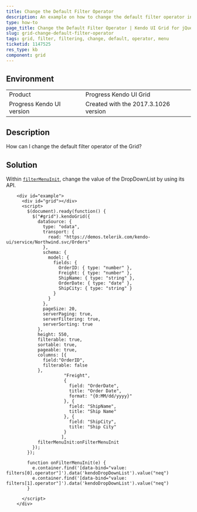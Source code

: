 ```yaml
---
title: Change the Default Filter Operator
description: An example on how to change the default filter operator in the Kendo UI Grid.
type: how-to
page_title: Change the Default Filter Operator | Kendo UI Grid for jQuery
slug: grid-change-default-filter-operator
tags: grid, filter, filtering, change, default, operator, menu
ticketid: 1147525
res_type: kb
component: grid
---
```


## Environment

<table>
 <tr>
  <td>Product</td>
  <td>Progress Kendo UI Grid</td>
 </tr>
 <tr>
  <td>Progress Kendo UI version</td>
  <td>Created with the 2017.3.1026 version</td>
 </tr>
</table>

## Description

How can I change the default filter operator of the Grid?

## Solution

Within [`filterMenuInit`](https://docs.telerik.com/kendo-ui/api/javascript/ui/grid/events/filtermenuinit), change the value of the DropDownList by using its API.

```dojo
    <div id="example">
      <div id="grid"></div>
      <script>
        $(document).ready(function() {
          $("#grid").kendoGrid({
            dataSource: {
              type: "odata",
              transport: {
                read: "https://demos.telerik.com/kendo-ui/service/Northwind.svc/Orders"
              },
              schema: {
                model: {
                  fields: {
                    OrderID: { type: "number" },
                    Freight: { type: "number" },
                    ShipName: { type: "string" },
                    OrderDate: { type: "date" },
                    ShipCity: { type: "string" }
                  }
                }
              },
              pageSize: 20,
              serverPaging: true,
              serverFiltering: true,
              serverSorting: true
            },
            height: 550,
            filterable: true,
            sortable: true,
            pageable: true,
            columns: [{
              field:"OrderID",
              filterable: false
            },
                      "Freight",
                      {
                        field: "OrderDate",
                        title: "Order Date",
                        format: "{0:MM/dd/yyyy}"
                      }, {
                        field: "ShipName",
                        title: "Ship Name"
                      }, {
                        field: "ShipCity",
                        title: "Ship City"
                      }
                     ],
            filterMenuInit:onFilterMenuInit
          });
        });

        function onFilterMenuInit(e) {
          e.container.find('[data-bind="value: filters[0].operator"]').data('kendoDropDownList').value("neq")
          e.container.find('[data-bind="value: filters[1].operator"]').data('kendoDropDownList').value("neq")
        }

      </script>
    </div>
```
